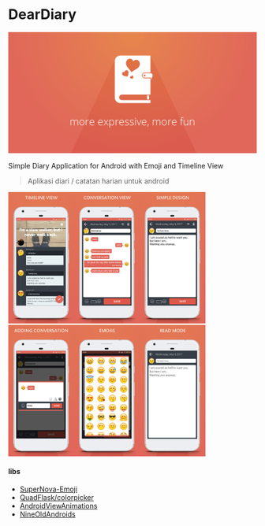 # DearDiary

<img src="banner.png" width="800" alt="deardiary"/>

Simple Diary Application for Android with Emoji and Timeline View
> Aplikasi diari / catatan harian untuk android

<img src="slide1.jpg" width="400" alt="deardiary"></img>
<img src="slide2.jpg" width="400" alt="deardiary"></img>

#### libs
* [SuperNova-Emoji](https://github.com/hani-momanii/SuperNova-Emoji)
* [QuadFlask/colorpicker](https://github.com/QuadFlask/colorpicker)
* [AndroidViewAnimations](https://github.com/daimajia/AndroidViewAnimations)
* [NineOldAndroids](https://github.com/JakeWharton/NineOldAndroids)



